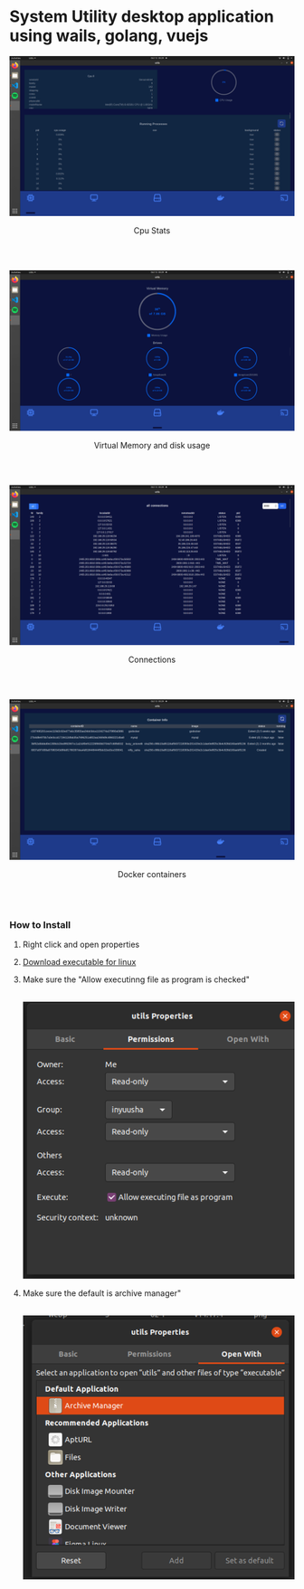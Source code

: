 # System Utility desktop application using wails, golang, vuejs

<p align="center">
   <img src="https://raw.githubusercontent.com/InYuusha/Utility/master/Screenshot%20from%202021-10-12%2005-29-33.png" width="600px">
   <br>
   <p align="center">Cpu Stats</p>
</p>
<br><br>

<p align="center">
   <img src="https://raw.githubusercontent.com/InYuusha/Utility/master/Screenshot%20from%202021-10-12%2005-29-40.png" width="600px">
     <br>
   <p align="center">Virtual Memory and disk usage</p>
</p>
<br><br>

<p align="center">
   <img src="https://raw.githubusercontent.com/InYuusha/Utility/master/Screenshot%20from%202021-10-12%2005-29-47.png" width="600px">
     <br>
   <p align="center">Connections</p>
</p>
<br><br>

<p align="center">
   <img src="https://raw.githubusercontent.com/InYuusha/Utility/master/Screenshot%20from%202021-10-12%2005-29-51.png" width="600px">
     <br>
   <p align="center">Docker containers</p>
</p>
<br><br>
<h3>How to Install</h3>
<ol>
   <li>
      <p>Right click and open properties</p>
   </li>
   <li>
      <a href="https://raw.githubusercontent.com/InYuusha/Utility/master/Screenshot%20from%202021-10-12%2005-52-23.png">Download executable for linux</a>
   </li>
   <li>
      <p>Make sure the "Allow executinng file as program is checked"</p>
      <br>
      <img src="https://raw.githubusercontent.com/InYuusha/Utility/master/Screenshot%20from%202021-10-12%2005-55-47.png"/>
      
     
   </li>
   <li>
      <p>Make sure the default is archive manager"</p>
      <br>
      <img src="https://raw.githubusercontent.com/InYuusha/Utility/master/Screenshot%20from%202021-10-12%2005-52-23.png"/>
     
   </li>
</ol>



